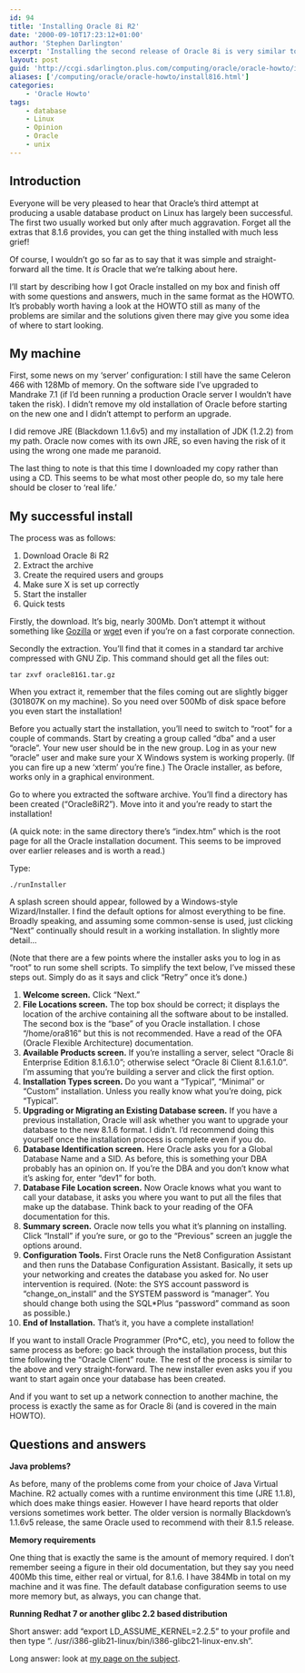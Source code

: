```yaml
---
id: 94
title: 'Installing Oracle 8i R2'
date: '2000-09-10T17:23:12+01:00'
author: 'Stephen Darlington'
excerpt: 'Installing the second release of Oracle 8i is very similar to version 8.1.5. But there are some differences. This page covers them. '
layout: post
guid: 'http://ccgi.sdarlington.plus.com/computing/oracle/oracle-howto/installing-oracle-8i-r2.html'
aliases: ['/computing/oracle/oracle-howto/install816.html']
categories:
    - 'Oracle Howto'
tags:
    - database
    - Linux
    - Opinion
    - Oracle
    - unix
---
```


  
## Introduction

Everyone will be very pleased to hear that Oracle’s third attempt at producing a usable database product on Linux has largely been successful. The first two usually worked but only after much aggravation. Forget all the extras that 8.1.6 provides, you can get the thing installed with much less grief!

Of course, I wouldn’t go so far as to say that it was simple and straight-forward all the time. It *is* Oracle that we’re talking about here.

I’ll start by describing how I got Oracle installed on my box and finish off with some questions and answers, much in the same format as the HOWTO. It’s probably worth having a look at the HOWTO still as many of the problems are similar and the solutions given there may give you some idea of where to start looking.

## My machine

First, some news on my ‘server’ configuration: I still have the same Celeron 466 with 128Mb of memory. On the software side I’ve upgraded to Mandrake 7.1 (if I’d been running a production Oracle server I wouldn’t have taken the risk). I didn’t remove my old installation of Oracle before starting on the new one and I didn’t attempt to perform an upgrade.

I did remove JRE (Blackdown 1.1.6v5) and my installation of JDK (1.2.2) from my path. Oracle now comes with its own JRE, so even having the risk of it using the wrong one made me paranoid.

The last thing to note is that this time I downloaded my copy rather than using a CD. This seems to be what most other people do, so my tale here should be closer to ‘real life.’

## My successful install

The process was as follows:

1. Download Oracle 8i R2
2. Extract the archive
3. Create the required users and groups
4. Make sure X is set up correctly
5. Start the installer
6. Quick tests

Firstly, the download. It’s big, nearly 300Mb. Don’t attempt it without something like [Gozilla](http://www.gozilla.com) or [wget](ftp://prep.ai.mit.edu/pub/gnu/wget-1.5.2.tar.gz) even if you’re on a fast corporate connection.

Secondly the extraction. You’ll find that it comes in a standard tar archive compressed with GNU Zip. This command should get all the files out:

```
tar zxvf oracle8161.tar.gz
```

 When you extract it, remember that the files coming out are slightly bigger (301807K on my machine). So you need over 500Mb of disk space before you even start the installation!

Before you actually start the installation, you’ll need to switch to “root” for a couple of commands. Start by creating a group called “dba” and a user “oracle”. Your new user should be in the new group. Log in as your new “oracle” user and make sure your X Windows system is working properly. (If you can fire up a new ‘xterm’ you’re fine.) The Oracle installer, as before, works only in a graphical environment.

Go to where you extracted the software archive. You’ll find a directory has been created (“Oracle8iR2”). Move into it and you’re ready to start the installation!

(A quick note: in the same directory there’s “index.htm” which is the root page for all the Oracle installation document. This seems to be improved over earlier releases and is worth a read.)

Type:

```
./runInstaller
```

 A splash screen should appear, followed by a Windows-style Wizard/Installer. I find the default options for almost everything to be fine. Broadly speaking, and assuming some common-sense is used, just clicking “Next” continually should result in a working installation. In slightly more detail…

(Note that there are a few points where the installer asks you to log in as “root” to run some shell scripts. To simplify the text below, I’ve missed these steps out. Simply do as it says and click “Retry” once it’s done.)

1. **Welcome screen.** Click “Next.”
2. **File Locations screen.** The top box should be correct; it displays the location of the archive containing all the software about to be installed. The second box is the “base” of you Oracle installation. I chose “/home/ora816” but this is not recommended. Have a read of the OFA (Oracle Flexible Architecture) documentation.
3. **Available Products screen.** If you’re installing a server, select “Oracle 8i Enterprise Edition 8.1.6.1.0”; otherwise select “Oracle 8i Client 8.1.6.1.0”. I’m assuming that you’re building a server and click the first option.
4. **Installation Types screen.** Do you want a “Typical”, “Minimal” or “Custom” installation. Unless you really know what you’re doing, pick “Typical”.
5. **Upgrading or Migrating an Existing Database screen.** If you have a previous installation, Oracle will ask whether you want to upgrade your database to the new 8.1.6 format. I didn’t. I’d recommend doing this yourself once the installation process is complete even if you do.
6. **Database Identification screen.** Here Oracle asks you for a Global Database Name and a SID. As before, this is something your DBA probably has an opinion on. If you’re the DBA and you don’t know what it’s asking for, enter “dev1” for both.
7. **Database File Location screen.** Now Oracle knows what you want to call your database, it asks you where you want to put all the files that make up the database. Think back to your reading of the OFA documentation for this.
8. **Summary screen.** Oracle now tells you what it’s planning on installing. Click “Install” if you’re sure, or go to the “Previous” screen an juggle the options around.
9. **Configuration Tools.** First Oracle runs the Net8 Configuration Assistant and then runs the Database Configuration Assistant. Basically, it sets up your networking and creates the database you asked for. No user intervention is required. (Note: the SYS account password is “change\_on\_install” and the SYSTEM password is “manager”. You should change both using the SQL\*Plus “password” command as soon as possible.)
10. **End of Installation.** That’s it, you have a complete installation!

If you want to install Oracle Programmer (Pro\*C, etc), you need to follow the same process as before: go back through the installation process, but this time following the “Oracle Client” route. The rest of the process is similar to the above and very straight-forward. The new installer even asks you if you want to start again once your database has been created.

And if you want to set up a network connection to another machine, the process is exactly the same as for Oracle 8i (and is covered in the main HOWTO).

## Questions and answers

**Java problems?**

As before, many of the problems come from your choice of Java Virtual Machine. R2 actually comes with a runtime environment this time (JRE 1.1.8), which does make things easier. However I have heard reports that older versions sometimes work better. The older version is normally Blackdown’s 1.1.6v5 release, the same Oracle used to recommend with their 8.1.5 release.

**Memory requirements**

One thing that is exactly the same is the amount of memory required. I don’t remember seeing a figure in their old documentation, but they say you need 400Mb this time, either real or virtual, for 8.1.6. I have 384Mb in total on my machine and it was fine. The default database configuration seems to use more memory but, as always, you can change that.

**Running Redhat 7 or another glibc 2.2 based distribution**

Short answer: add “export LD\_ASSUME\_KERNEL=2.2.5” to your profile and then type “. /usr/i386-glib21-linux/bin/i386-glibc21-linux-env.sh”.

Long answer: look at [my page on the subject](redhat7.html).